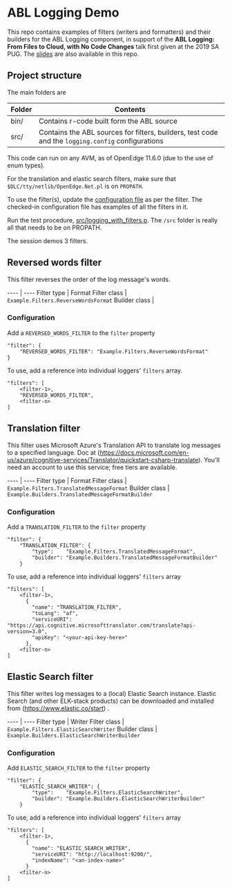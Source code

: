 # ABL Logging Demo 
This repo contains examples of filters (writers and formatters) and their builders for the ABL Logging component, in support of the **ABL Logging: From Files to Cloud, with No Code Changes** talk first given at the 2019 SA PUG. The [slides](abl_logging.pdf) are also available in this repo.


## Project structure
The main folders are

Folder | Contents 
---- | ---- 
bin/ | Contains r-code built form the ABL source
src/ |  Contains the ABL sources for filters, builders, test code and the `logging.config` configurations

This code can run on any AVM, as of OpenEdge 11.6.0 (due to the use of enum types).

For the translation and elastic search filters, make sure that `$DLC/tty/netlib/OpenEdge.Net.pl` is on `PROPATH`.

To use the filter(s), update the [configuration file](src/logging.config) as per the filter. The checked-in configuration file has examples of all the filters in it.

Run the test procedure, [src/logging_with_filters.p](src/logging_with_filters.p). The `/src` folder is really all that needs to be on PROPATH.

The session demos 3 filters.


## Reversed words filter
This filter reverses the order of the log message's words.

---- | ---- 
Filter type | Format
Filter class |  `Example.Filters.ReverseWordsFormat` 
Builder class | <none> 

### Configuration
Add a `REVERSED_WORDS_FILTER` to the `filter` property

    "filter": {
        "REVERSED_WORDS_FILTER": "Example.Filters.ReverseWordsFormat"
    }


To use, add a reference into individual loggers' `filters` array.

	"filters": [
		<filter-1>,
		"REVERSED_WORDS_FILTER",
		<filter-n>
 	]



## Translation filter
This filter uses Microsoft Azure's Translation API to translate log messages to a specified language. Doc at (https://docs.microsoft.com/en-us/azure/cognitive-services/Translator/quickstart-csharp-translate). You'll need an account to use this service; free tiers are available.

---- | ---- 
Filter type | Format
Filter class | `Example.Filters.TranslatedMessageFormat`
Builder class | `Example.Builders.TranslatedMessageFormatBuilder`
 
### Configuration
Add a `TRANSLATION_FILTER` to the `filter` property

    "filter": {
        "TRANSLATION_FILTER": {
            "type":    "Example.Filters.TranslatedMessageFormat",
            "builder": "Example.Builders.TranslatedMessageFormatBuilder"
        }

To use, add a reference into individual loggers' `filters` array

	"filters": [
		<filter-1>,
          {
            "name": "TRANSLATION_FILTER",
            "toLang": "af",
            "serviceURI": "https://api.cognitive.microsofttranslator.com/translate?api-version=3.0",
            "apiKey": "<your-api-key-here>"
          },
		<filter-n>
 	]



## Elastic Search filter
This filter writes log messages to a (local) Elastic Search instance. Elastic Search (and other ELK-stack products) can be downloaded and installed from (https://www.elastic.co/start) .

---- | ---- 
Filter type | Writer
Filter class | `Example.Filters.ElasticSearchWriter`
Builder class | `Example.Builders.ElasticSearchWriterBuilder`

### Configuration
Add `ELASTIC_SEARCH_FILTER` to the `filter` property

    "filter": {
        "ELASTIC_SEARCH_WRITER": {
            "type":    "Example.Filters.ElasticSearchWriter",
            "builder": "Example.Builders.ElasticSearchWriterBuilder"
        }


To use, add a reference into individual loggers' `filters` array

	"filters": [
		<filter-1>,
          {
          	"name": "ELASTIC_SEARCH_WRITER",
            "serviceURI": "http://localhost:9200/",
            "indexName": "<an-index-name>"
          }
		<filter-n>
 	]
